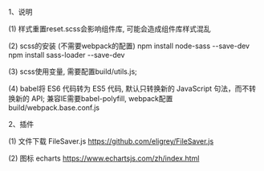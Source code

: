 1、说明

  (1) 样式重置reset.scss会影响组件库, 可能会造成组件库样式混乱

  (2) scss的安装 (不需要webpack的配置)
      npm install node-sass --save-dev
      npm install sass-loader --save-dev

  (3) scss使用变量, 需要配置build/utils.js;

  (4) babel将 ES6 代码转为 ES5 代码, 默认只转换新的 JavaScript 句法，而不转换新的 API;
      兼容IE需要babel-polyfill, webpack配置build/webpack.base.conf.js

2、插件

  (1) 文件下载  FileSaver.js
      https://github.com/eligrey/FileSaver.js

  (2) 图标  echarts 
      https://www.echartsjs.com/zh/index.html
